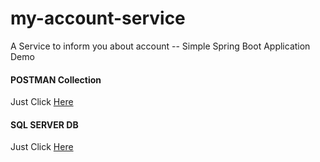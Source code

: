# my-account-service
A Service to inform you about account -- Simple Spring Boot Application Demo

#### POSTMAN Collection 
Just Click [Here](https://drive.google.com/file/d/15m68UE0-QqfNHfhTeb-5CZdeXBP8ow44/view?usp=sharing)

#### SQL SERVER DB
Just Click [Here](https://drive.google.com/file/d/1otRRvsmhi3gim0aSvgVdgyqY354cJAJE/view?usp=sharing)

